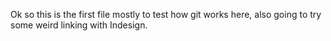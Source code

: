 Ok so this is the first file mostly to test how git works here, also going to try some weird linking with Indesign.
